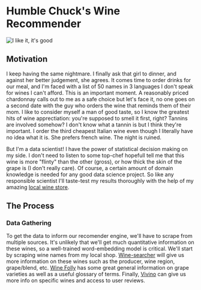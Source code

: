 # Humble Chuck's Wine Recommender 


![I like it, it's good](https://media.giphy.com/media/l3E6GY9hwCuzXL62k/giphy.gif)

## Motivation 

I keep having the same nightmare. I finally ask that girl to dinner, and against her better judgement, she agrees. It comes time to order drinks for our meal, and I'm faced with a list of 50 names in 3 languages I don't speak for wines I can't afford. This is an important moment. A reasonably priced chardonnay calls out to me as a safe choice but let's face it, no one goes on a second date with the guy who orders the wine that reminds them of their mom. I like to consider myself a man of good taste, so I know the greatest hits of wine apprectiation: you're supposed to smell it first, right? Tannins are involved somehow? I don't know what a tannin is but I think they're important. I order the third cheapest Italian wine even though I literally have no idea what it is. She prefers french wine. The night is ruined. 

But I'm a data scientist! I have the power of statistical decision making on my side. I don't need to listen to some top-chef hopefull tell me that this wine is more "flinty" than the other (gross), or how thick the skin of the grape is (I don't really care). Of course, a certain amount of domain knowledge is needed for any good data science project. So like any responsible scientist I'll taste-test my results thoroughly with the help of my amazing [local wine store](https://www.kingscountywines.com/).

## The Process 

### Data Gathering

To get the data to inform our recomender engine, we'll have to scrape from multiple sources. It's unlikely that we'll get much quantitative information on these wines, so a well-trained word-embedding model is critical. We'll start by scraping wine names from my local shop. [Wine-searcher](wine-searcher.com) will give us more information on these wines such as the producer, wine region, grape/blend, etc. [Wine Folly](winefolly.com) has some great general information on grape varieties as well as a useful glossary of terms. Finally, [Vivino](vivino.com) can give us more info on specific wines and access to user reviews. 
